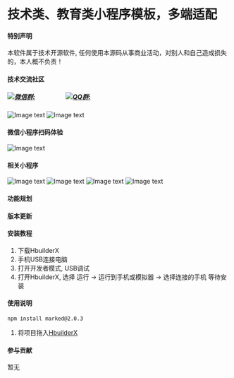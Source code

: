 # 技术类、教育类小程序模板，多端适配

#### 特别声明
本软件属于技术开源软件, 任何使用本源码从事商业活动，对别人和自己造成损失的，本人概不负责！


#### 技术交流社区

##### [![微信群:](https://img.shields.io/badge/%E5%BE%AE%E4%BF%A1-fexcoin-green)]()&nbsp;&nbsp;&nbsp;&nbsp;&nbsp;&nbsp;&nbsp;&nbsp;&nbsp;&nbsp;&nbsp;&nbsp;&nbsp;&nbsp;&nbsp;&nbsp;&nbsp;&nbsp;&nbsp;&nbsp;&nbsp;[![QQ群:](https://img.shields.io/badge/QQ%E7%BE%A4-731992394-green)](https://jq.qq.com/?_wv=1027&k=mN37oSXN)
![Image text](https://shkj1994.oss-cn-shenzhen.aliyuncs.com/qq_qrcode.jpg) 
![Image text](https://shkj1994.oss-cn-shenzhen.aliyuncs.com/wechat_qrcode.jpg) 

#### 微信小程序扫码体验
![Image text](https://shkj1994.oss-cn-shenzhen.aliyuncs.com/gh_fd66b33a09dd_430.jpg) 

#### 相关小程序
![Image text](https://shkj1994.oss-cn-shenzhen.aliyuncs.com/appbox.jpg) 
![Image text](https://shkj1994.oss-cn-shenzhen.aliyuncs.com/gh_1c63fd731ccc_430.jpg) 
![Image text](https://shkj1994.oss-cn-shenzhen.aliyuncs.com/gh_a79c05053be4_430.jpg) 
![Image text](https://shkj1994.oss-cn-shenzhen.aliyuncs.com/gh_4264e951ad60_430.jpg) 

#### 功能规划

#### 版本更新




#### 安装教程

1. 下载HbuilderX
2. 手机USB连接电脑
3. 打开开发者模式, USB调试
4. 打开HbuilderX, 选择 运行 -> 运行到手机或模拟器 -> 选择连接的手机  等待安装

#### 使用说明

```
npm install marked@2.0.3
```

1. 将项目拖入[HbuilderX](http://www.dcloud.io/hbuilderx.html) 

#### 参与贡献

暂无

